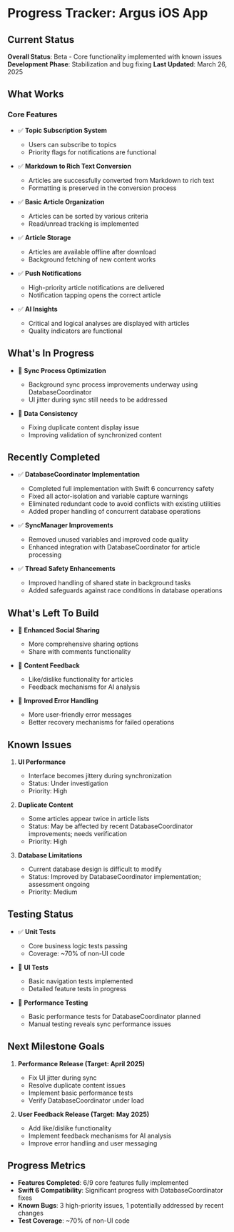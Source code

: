 # Progress Tracker: Argus iOS App

## Current Status
**Overall Status**: Beta - Core functionality implemented with known issues
**Development Phase**: Stabilization and bug fixing
**Last Updated**: March 26, 2025

## What Works

### Core Features
- ✅ **Topic Subscription System**
  - Users can subscribe to topics
  - Priority flags for notifications are functional
  
- ✅ **Markdown to Rich Text Conversion**
  - Articles are successfully converted from Markdown to rich text
  - Formatting is preserved in the conversion process
  
- ✅ **Basic Article Organization**
  - Articles can be sorted by various criteria
  - Read/unread tracking is implemented
  
- ✅ **Article Storage**
  - Articles are available offline after download
  - Background fetching of new content works

- ✅ **Push Notifications**
  - High-priority article notifications are delivered
  - Notification tapping opens the correct article

- ✅ **AI Insights**
  - Critical and logical analyses are displayed with articles
  - Quality indicators are functional

## What's In Progress

- 🔶 **Sync Process Optimization**
  - Background sync process improvements underway using DatabaseCoordinator
  - UI jitter during sync still needs to be addressed

- 🔶 **Data Consistency**
  - Fixing duplicate content display issue
  - Improving validation of synchronized content

## Recently Completed

- ✅ **DatabaseCoordinator Implementation**
  - Completed full implementation with Swift 6 concurrency safety
  - Fixed all actor-isolation and variable capture warnings
  - Eliminated redundant code to avoid conflicts with existing utilities
  - Added proper handling of concurrent database operations

- ✅ **SyncManager Improvements**
  - Removed unused variables and improved code quality
  - Enhanced integration with DatabaseCoordinator for article processing

- ✅ **Thread Safety Enhancements**
  - Improved handling of shared state in background tasks
  - Added safeguards against race conditions in database operations

## What's Left To Build

- 🔲 **Enhanced Social Sharing**
  - More comprehensive sharing options
  - Share with comments functionality
  
- 🔲 **Content Feedback**
  - Like/dislike functionality for articles
  - Feedback mechanisms for AI analysis
  
- 🔲 **Improved Error Handling**
  - More user-friendly error messages
  - Better recovery mechanisms for failed operations

## Known Issues

1. **UI Performance**
   - Interface becomes jittery during synchronization
   - Status: Under investigation
   - Priority: High
   
2. **Duplicate Content**
   - Some articles appear twice in article lists
   - Status: May be affected by recent DatabaseCoordinator improvements; needs verification
   - Priority: High
   
3. **Database Limitations**
   - Current database design is difficult to modify
   - Status: Improved by DatabaseCoordinator implementation; assessment ongoing
   - Priority: Medium

## Testing Status

- ✅ **Unit Tests**
  - Core business logic tests passing
  - Coverage: ~70% of non-UI code
  
- 🔶 **UI Tests**
  - Basic navigation tests implemented
  - Detailed feature tests in progress
  
- 🔶 **Performance Testing**
  - Basic performance tests for DatabaseCoordinator planned
  - Manual testing reveals sync performance issues

## Next Milestone Goals

1. **Performance Release (Target: April 2025)**
   - Fix UI jitter during sync
   - Resolve duplicate content issues
   - Implement basic performance tests
   - Verify DatabaseCoordinator under load

2. **User Feedback Release (Target: May 2025)**
   - Add like/dislike functionality
   - Implement feedback mechanisms for AI analysis
   - Improve error handling and user messaging

## Progress Metrics

- **Features Completed**: 6/9 core features fully implemented
- **Swift 6 Compatibility**: Significant progress with DatabaseCoordinator fixes
- **Known Bugs**: 3 high-priority issues, 1 potentially addressed by recent changes
- **Test Coverage**: ~70% of non-UI code
